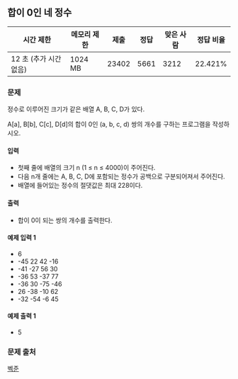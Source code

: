 ## 합이 0인 네 정수
 
|시간 제한|	메모리 제한|	제출|	정답|	맞은 사람|	정답 비율|
|---|---|---|---|---|---|
|12 초 (추가 시간 없음)|	1024 MB|	23402|	5661|	3212|	22.421%|

### 문제
정수로 이루어진 크기가 같은 배열 A, B, C, D가 있다.

A[a], B[b], C[c], D[d]의 합이 0인 (a, b, c, d) 쌍의 개수를 구하는 프로그램을 작성하시오.

#### 입력
- 첫째 줄에 배열의 크기 n (1 ≤ n ≤ 4000)이 주어진다. 
- 다음 n개 줄에는 A, B, C, D에 포함되는 정수가 공백으로 구분되어져서 주어진다. 
- 배열에 들어있는 정수의 절댓값은 최대 228이다.

#### 출력
- 합이 0이 되는 쌍의 개수를 출력한다.

#### 예제 입력 1 
- 6
- -45 22 42 -16
- -41 -27 56 30
- -36 53 -37 77
- -36 30 -75 -46
- 26 -38 -10 62
- -32 -54 -6 45

#### 예제 출력 1 
- 5

### 문제 출처
[벡준](https://www.acmicpc.net/problem/7453)